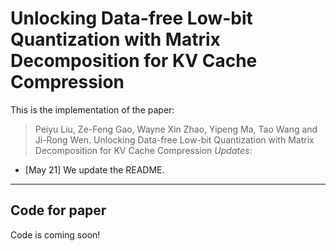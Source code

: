 # Unlocking Data-free Low-bit Quantization with Matrix Decomposition for KV Cache Compression

This is the implementation of the paper:
> Peiyu Liu, Ze-Feng Gao, Wayne Xin Zhao, Yipeng Ma, Tao Wang and Ji-Rong Wen. Unlocking Data-free Low-bit Quantization with Matrix Decomposition for KV Cache Compression
*Updates*:

* [May 21] We update the README.

---
## Code for paper
Code is coming soon!
